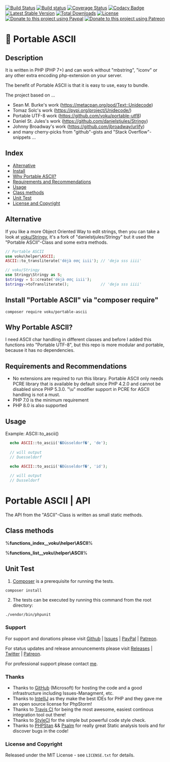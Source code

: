 [![Build Status](https://travis-ci.com/voku/portable-ascii.svg?branch=master)](https://travis-ci.com/voku/portable-ascii)
[![Build status](https://ci.appveyor.com/api/projects/status/gnejjnk7qplr7f5t/branch/master?svg=true)](https://ci.appveyor.com/project/voku/portable-ascii/branch/master)
[![Coverage Status](https://coveralls.io/repos/voku/portable-ascii/badge.svg?branch=master&service=github)](https://coveralls.io/github/voku/portable-ascii?branch=master)
[![Codacy Badge](https://api.codacy.com/project/badge/Grade/997c9bb10d1c4791967bdf2e42013e8e)](https://www.codacy.com/app/voku/portable-ascii)
[![Latest Stable Version](https://poser.pugx.org/voku/portable-ascii/v/stable)](https://packagist.org/packages/voku/portable-ascii) 
[![Total Downloads](https://poser.pugx.org/voku/portable-ascii/downloads)](https://packagist.org/packages/voku/portable-ascii)
[![License](https://poser.pugx.org/voku/portable-ascii/license)](https://packagist.org/packages/voku/portable-ascii)
[![Donate to this project using Paypal](https://img.shields.io/badge/paypal-donate-yellow.svg)](https://www.paypal.me/moelleken)
[![Donate to this project using Patreon](https://img.shields.io/badge/patreon-donate-yellow.svg)](https://www.patreon.com/voku)

# 🔡 Portable ASCII

## Description

It is written in PHP (PHP 7+) and can work without "mbstring", "iconv" or any other extra encoding php-extension on your server. 

The benefit of Portable ASCII is that it is easy to use, easy to bundle.

The project based on ...
+ Sean M. Burke's work (https://metacpan.org/pod/Text::Unidecode)
+ Tomaz Solc's work (https://pypi.org/project/Unidecode/)
+ Portable UTF-8 work (https://github.com/voku/portable-utf8) 
+ Daniel St. Jules's work (https://github.com/danielstjules/Stringy) 
+ Johnny Broadway's work (https://github.com/jbroadway/urlify)
+ and many cherry-picks from "github"-gists and "Stack Overflow"-snippets ...

## Index

* [Alternative](#alternative)
* [Install](#install-portable-ascii-via-composer-require)
* [Why Portable ASCII?](#why-portable-ascii)
* [Requirements and Recommendations](#requirements-and-recommendations)
* [Usage](#usage)
* [Class methods](#class-methods)
* [Unit Test](#unit-test)
* [License and Copyright](#license-and-copyright)

## Alternative

If you like a more Object Oriented Way to edit strings, then you can take a look at [voku/Stringy](https://github.com/voku/Stringy), it's a fork of "danielstjules/Stringy" but it used the "Portable ASCII"-Class and some extra methods. 

```php
// Portable ASCII
use voku\helper\ASCII;
ASCII::to_transliterate('déjà σσς iıii'); // 'deja sss iiii'

// voku/Stringy
use Stringy\Stringy as S;
$stringy = S::create('déjà σσς iıii');
$stringy->toTransliterate();              // 'deja sss iiii'
```

## Install "Portable ASCII" via "composer require"
```shell
composer require voku/portable-ascii
```

##  Why Portable ASCII?[]()
I need ASCII char handling in different classes and before I added this functions into "Portable UTF-8",
but this repo is more modular and portable, because it has no dependencies.

## Requirements and Recommendations

*   No extensions are required to run this library. Portable ASCII only needs PCRE library that is available by default since PHP 4.2.0 and cannot be disabled since PHP 5.3.0. "\u" modifier support in PCRE for ASCII handling is not a must.
*   PHP 7.0 is the minimum requirement
*   PHP 8.0 is also supported

## Usage

Example: ASCII::to_ascii()
```php
  echo ASCII::to_ascii('�Düsseldorf�', 'de');
  
  // will output
  // Duesseldorf

  echo ASCII::to_ascii('�Düsseldorf�', 'id');
  
  // will output
  // Dusseldorf
```

# Portable ASCII | API

The API from the "ASCII"-Class is written as small static methods.


## Class methods

%__functions_index__voku\helper\ASCII__%

%__functions_list__voku\helper\ASCII__%


## Unit Test

1) [Composer](https://getcomposer.org) is a prerequisite for running the tests.

```
composer install
```

2) The tests can be executed by running this command from the root directory:

```bash
./vendor/bin/phpunit
```

### Support

For support and donations please visit [Github](https://github.com/voku/portable-ascii/) | [Issues](https://github.com/voku/portable-ascii/issues) | [PayPal](https://paypal.me/moelleken) | [Patreon](https://www.patreon.com/voku).

For status updates and release announcements please visit [Releases](https://github.com/voku/portable-ascii/releases) | [Twitter](https://twitter.com/suckup_de) | [Patreon](https://www.patreon.com/voku/posts).

For professional support please contact [me](https://about.me/voku).

### Thanks

- Thanks to [GitHub](https://github.com) (Microsoft) for hosting the code and a good infrastructure including Issues-Managment, etc.
- Thanks to [IntelliJ](https://www.jetbrains.com) as they make the best IDEs for PHP and they gave me an open source license for PhpStorm!
- Thanks to [Travis CI](https://travis-ci.com/) for being the most awesome, easiest continous integration tool out there!
- Thanks to [StyleCI](https://styleci.io/) for the simple but powerful code style check.
- Thanks to [PHPStan](https://github.com/phpstan/phpstan) && [Psalm](https://github.com/vimeo/psalm) for really great Static analysis tools and for discover bugs in the code!

### License and Copyright

Released under the MIT License - see `LICENSE.txt` for details.
